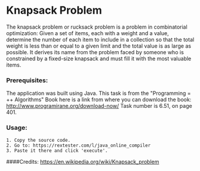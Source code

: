 # Knapsack Problem
The knapsack problem or rucksack problem is a problem in combinatorial optimization: Given a set of items, 
each with a weight and a value, determine the number of each item to include in a collection so 
that the total weight is less than or equal to a given limit and the total value is as large as possible. 
It derives its name from the problem faced by someone who is constrained by a fixed-size knapsack and must fill it with the most valuable items.

### Prerequisites:
The application was built using Java.
This task is from the "Programming = ++ Algorithms" Book here is a link 
from where you can download the book: http://www.programirane.org/download-now/ Task number is 6.51, on page 401.

### Usage:
	1. Copy the source code.
	2. Go to: https://rextester.com/l/java_online_compiler
	3. Paste it there and click 'execute'.
  
####Credits: https://en.wikipedia.org/wiki/Knapsack_problem